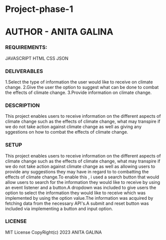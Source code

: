 # Project-phase-1


# AUTHOR - ANITA GALINA


### REQUIREMENTS:
JAVASCRIPT
HTML
CSS
JSON



### DELIVERABLES
1.Select the type of information the user would like to receive on climate change.
2.Give the user the option to suggest  what can be done to combat the effects of climate change.
3.Provide information on climate change.

### DESCRIPTION
This project enables users to receive information on the different aspects of climate change such as the effects of climate change, what may transpire if we do not take action against climate change as well as giving any sggestions on how to combat the effects of climate change.

### SETUP
This project enables users to receive information on the different aspects of climate change such as the effects of climate change, what may transpire if we do not take action against climate change as well as allowing users to provide any suggestions they may have in regard to  to combatting  the effects of climate change.To enable this , i used a search button that would allow users to search for the information they would like to receive by using an event listener and a button.A dropdown was included to give users the option to select the information they would like to receive which was implemented by using the option value.The information was acquired by fetching data from the necessary API's.A submit and reset button was included via implementing a button and input option.


### LICENSE
MIT License CopyRight(c) 2023 ANITA GALINA